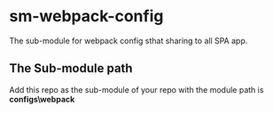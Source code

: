 # sm-webpack-config
The sub-module for webpack config sthat sharing to all SPA app.

## The Sub-module path
Add this repo as the sub-module of your repo with the module path is **configs\webpack**
